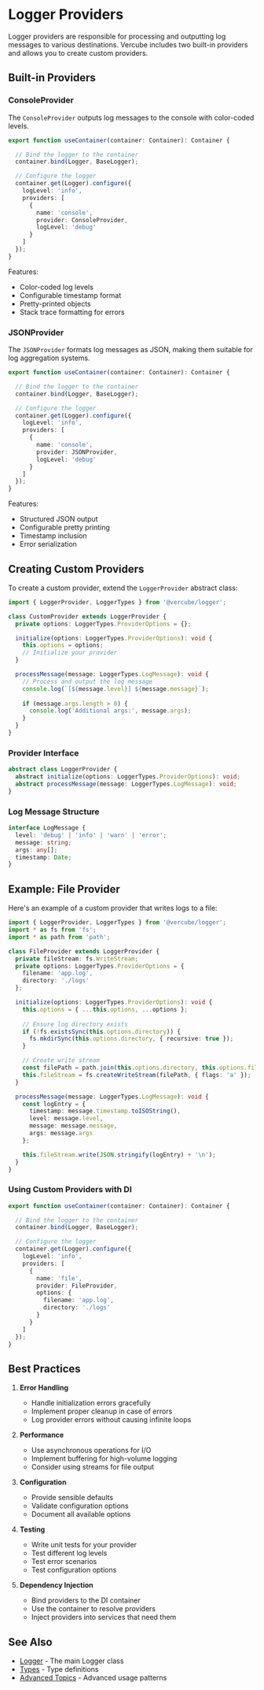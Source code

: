 # Logger Providers

Logger providers are responsible for processing and outputting log messages to various destinations. Vercube includes two built-in providers and allows you to create custom providers.

## Built-in Providers

### ConsoleProvider

The `ConsoleProvider` outputs log messages to the console with color-coded levels.

```typescript [container.ts]
export function useContainer(container: Container): Container {

  // Bind the logger to the container
  container.bind(Logger, BaseLogger);

  // Configure the logger
  container.get(Logger).configure({
    logLevel: 'info',
    providers: [
      {
        name: 'console',
        provider: ConsoleProvider,
        logLevel: 'debug'
      }
    ]
  });
}
```

Features:
- Color-coded log levels
- Configurable timestamp format
- Pretty-printed objects
- Stack trace formatting for errors

### JSONProvider

The `JSONProvider` formats log messages as JSON, making them suitable for log aggregation systems.

```typescript [container.ts]
export function useContainer(container: Container): Container {

  // Bind the logger to the container
  container.bind(Logger, BaseLogger);

  // Configure the logger
  container.get(Logger).configure({
    logLevel: 'info',
    providers: [
      {
        name: 'console',
        provider: JSONProvider,
        logLevel: 'debug'
      }
    ]
  });
}
```

Features:
- Structured JSON output
- Configurable pretty printing
- Timestamp inclusion
- Error serialization

## Creating Custom Providers

To create a custom provider, extend the `LoggerProvider` abstract class:

```typescript
import { LoggerProvider, LoggerTypes } from '@vercube/logger';

class CustomProvider extends LoggerProvider {
  private options: LoggerTypes.ProviderOptions = {};

  initialize(options: LoggerTypes.ProviderOptions): void {
    this.options = options;
    // Initialize your provider
  }

  processMessage(message: LoggerTypes.LogMessage): void {
    // Process and output the log message
    console.log(`[${message.level}] ${message.message}`);
    
    if (message.args.length > 0) {
      console.log('Additional args:', message.args);
    }
  }
}
```

### Provider Interface

```typescript
abstract class LoggerProvider {
  abstract initialize(options: LoggerTypes.ProviderOptions): void;
  abstract processMessage(message: LoggerTypes.LogMessage): void;
}
```

### Log Message Structure

```typescript
interface LogMessage {
  level: 'debug' | 'info' | 'warn' | 'error';
  message: string;
  args: any[];
  timestamp: Date;
}
```

## Example: File Provider

Here's an example of a custom provider that writes logs to a file:

```typescript
import { LoggerProvider, LoggerTypes } from '@vercube/logger';
import * as fs from 'fs';
import * as path from 'path';

class FileProvider extends LoggerProvider {
  private fileStream: fs.WriteStream;
  private options: LoggerTypes.ProviderOptions = {
    filename: 'app.log',
    directory: './logs'
  };

  initialize(options: LoggerTypes.ProviderOptions): void {
    this.options = { ...this.options, ...options };
    
    // Ensure log directory exists
    if (!fs.existsSync(this.options.directory)) {
      fs.mkdirSync(this.options.directory, { recursive: true });
    }

    // Create write stream
    const filePath = path.join(this.options.directory, this.options.filename);
    this.fileStream = fs.createWriteStream(filePath, { flags: 'a' });
  }

  processMessage(message: LoggerTypes.LogMessage): void {
    const logEntry = {
      timestamp: message.timestamp.toISOString(),
      level: message.level,
      message: message.message,
      args: message.args
    };

    this.fileStream.write(JSON.stringify(logEntry) + '\n');
  }
}
```

### Using Custom Providers with DI

```typescript
export function useContainer(container: Container): Container {

  // Bind the logger to the container
  container.bind(Logger, BaseLogger);

  // Configure the logger
  container.get(Logger).configure({
    logLevel: 'info',
    providers: [
      {
        name: 'file',
        provider: FileProvider,
        options: {
          filename: 'app.log',
          directory: './logs'
        }
      }
    ]
  });
}
```

## Best Practices

1. **Error Handling**
   - Handle initialization errors gracefully
   - Implement proper cleanup in case of errors
   - Log provider errors without causing infinite loops

2. **Performance**
   - Use asynchronous operations for I/O
   - Implement buffering for high-volume logging
   - Consider using streams for file output

3. **Configuration**
   - Provide sensible defaults
   - Validate configuration options
   - Document all available options

4. **Testing**
   - Write unit tests for your provider
   - Test different log levels
   - Test error scenarios
   - Test configuration options

5. **Dependency Injection**
   - Bind providers to the DI container
   - Use the container to resolve providers
   - Inject providers into services that need them

## See Also

- [Logger](./logger.md) - The main Logger class
- [Types](./types.md) - Type definitions
- [Advanced Topics](./advanced.md) - Advanced usage patterns 